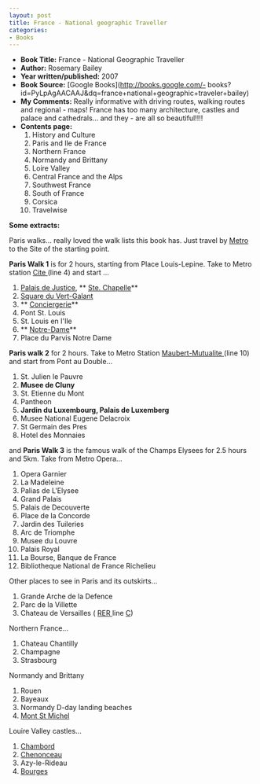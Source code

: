 ```yaml
---
layout: post
title: France - National geographic Traveller
categories:
- Books
---
```



- **Book Title:** France - National Geographic Traveller
- **Author:** Rosemary Bailey
- **Year written/published:** 2007
- **Book Source:** [Google Books](http://books.google.com/- books?id=PyLpAgAACAAJ&dq=france+national+geographic+traveler+bailey)
- **My Comments:** Really informative with driving routes, walking routes and regional - maps! France has too many architecture, castles and palace and cathedrals... and they - are all so beautiful!!!!
- **Contents page:**
  1. History and Culture
  2. Paris and Ile de France
  3. Northern France
  4. Normandy and Brittany
  5. Loire Valley
  6. Central France and the Alps
  7. Southwest France
  8. South of France
  9. Corsica
  10. Travelwise

**Some extracts:**

Paris walks... really loved the walk lists this book has. Just travel by [Metro ](http://en.wikipedia.org/wiki/List_of_stations_of_the_Paris_M%C3%A9tro)to the Site of the starting point.

**Paris Walk 1** is for 2 hours, starting from Place Louis-Lepine. Take to Metro station [Cite ](http://en.wikipedia.org/wiki/Cit%C3%A9_%28Paris_M%C3%A9tro%29)(line 4) and start ...

1. [Palais de Justice](http://en.wikipedia.org/wiki/Palais_de_Justice,_Paris), ** [Ste. Chapelle](http://en.wikipedia.org/wiki/Sainte-Chapelle)**
2. [Square du Vert-Galant](http://fr.wikipedia.org/wiki/Square_du_Vert-Galant)
3. ** [Conciergerie](http://fr.wikipedia.org/wiki/Conciergerie)**
4. Pont St. Louis
5. St. Louis en I'Ile
6. ** [Notre-Dame](http://fr.wikipedia.org/wiki/Cath%C3%A9drale_Notre-Dame_de_Paris)**
7. Place du Parvis Notre Dame

**Paris walk 2** for 2 hours. Take to Metro Station [Maubert-Mutualite ](http://en.wikipedia.org/wiki/Maubert-Mutualit%C3%A9_%28Paris_M%C3%A9tro%29)(line 10) and start from Pont au Double...

1. St. Julien le Pauvre
2. **Musee de Cluny**
3. St. Etienne du Mont
4. Pantheon
5. **Jardin du Luxembourg, Palais de Luxemberg**
6. Musee National Eugene Delacroix
7. St Germain des Pres
8. Hotel des Monnaies

and **Paris Walk 3** is the famous walk of the Champs Elysees for 2.5 hours and 5km. Take from Metro Opera...

1. Opera Garnier
2. La Madeleine
3. Palias de L'Elysee
4. Grand Palais
5. Palais de Decouverte
6. Place de la Concorde
7. Jardin des Tuileries
8. Arc de Triomphe
9. Musee du Louvre
10. Palais Royal
11. La Bourse, Banque de France
12. Bibliotheque National de France Richelieu

Other places to see in Paris and its outskirts...

1. Grande Arche de la Defence
2. Parc de la Villette
3. Chateau de Versailles ( [RER ](http://en.wikipedia.org/wiki/RER)line [C](http://en.wikipedia.org/wiki/RER_C))

Northern France...

1. Chateau Chantilly
2. Champagne
3. Strasbourg

Normandy and Brittany

1. Rouen
2. Bayeaux
3. Normandy D-day landing beaches
4. [Mont St Michel](http://en.wikipedia.org/wiki/Mont_Saint_Michel)

Louire Valley castles...

1. [Chambord](http://en.wikipedia.org/wiki/Ch%C3%A2teau_de_Chambord)
2. [Chenonceau](http://en.wikipedia.org/wiki/Ch%C3%A2teau_de_Chenonceau)
3. Azy-le-Rideau
4. [Bourges](http://en.wikipedia.org/wiki/Cath%C3%A9drale_Saint-%C3%89tienne_de_Bourges)
